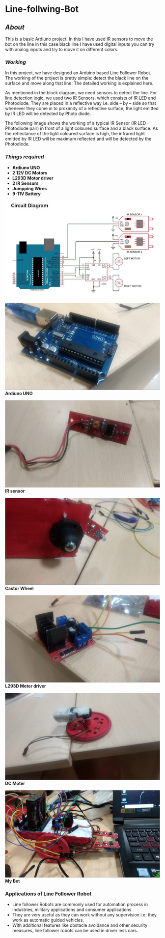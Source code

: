 # Line-follwing-Bot

## *About* 
This is a basic Ardiuno project. In this I have used IR sensors to move the bot on the line in this case black line I have used digital inputs you can try with analog inputs and try to move it on different colors. 

### *Working*
In this project, we have designed an Arduino based Line Follower Robot. The working of the project is pretty simple: detect the black line on the surface and move along that line. The detailed working is explained here.

As mentioned in the block diagram, we need sensors to detect the line. For line detection logic, we used two IR Sensors, which consists of IR LED and Photodiode. They are placed in a reflective way i.e. side – by – side so that whenever they come in to proximity of a reflective surface, the light emitted by IR LED will be detected by Photo diode.

The following image shows the working of a typical IR Sensor (IR LED – Photodiode pair) in front of a light coloured surface and a black surface. As the reflectance of the light coloured surface is high, the infrared light emitted by IR LED will be maximum reflected and will be detected by the Photodiode.


### *Things required*
* **Ardiuno UNO**
* **2 12V DC Motors**
* **L293D Motor driver**
* **2 IR Sensors**
* **Jumpping Wires**
* **9-11V Battery**

![](image/circuit.JPG)



![](image/Ardiuno.jpg)
**Ardiuno UNO**



![](image/IR%20sensor.jpg)
**IR sensor**



![](image/Castor%20wheel.jpg)
**Castor Wheel**



![](image/L293D%20Moter%20driver.jpg)
**L293D Moter driver**



![](image/dc%20Moter.jpg)
**DC Moter**



![](image/bot%20image.jpg)
**My Bot**


### Applications of Line Follower Robot
* Line follower Robots are commonly used for automation process in industries, military applications and consumer applications.
* They are very useful as they can work without any supervision i.e. they work as automatic guided vehicles.
* With additional features like obstacle avoidance and other security measures, line follower robots can be used in driver less cars. 
